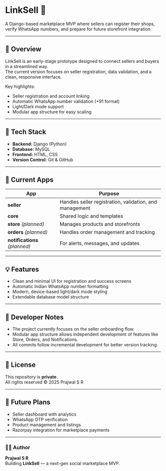 # LinkSell 🛒  
A Django-based marketplace MVP where sellers can register their shops, verify WhatsApp numbers, and prepare for future storefront integration.  

---

## 🚀 Overview  
LinkSell is an early-stage prototype designed to connect sellers and buyers in a streamlined way.  
The current version focuses on seller registration, data validation, and a clean, responsive interface.  

Key highlights:  
- Seller registration and account linking  
- Automatic WhatsApp number validation (+91 format)  
- Light/Dark mode support  
- Modular app structure for easy scaling  

---

## 🧩 Tech Stack  
- **Backend:** Django (Python)  
- **Database:** MySQL  
- **Frontend:** HTML, CSS  
- **Version Control:** Git & GitHub  

---

## 📁 Current Apps  
| App | Purpose |
|------|----------|
| **seller** | Handles seller registration, validation, and management |
| **core** | Shared logic and templates |
| **store** *(planned)* | Manages products and storefronts |
| **orders** *(planned)* | Handles order management and tracking |
| **notifications** *(planned)* | For alerts, messages, and updates |

---

## 💡 Features  
- Clean and minimal UI for registration and success screens  
- Automatic Indian WhatsApp number formatting  
- Modern, device-based light/dark mode styling  
- Extendable database model structure  

---

## 🧠 Developer Notes  
- The project currently focuses on the seller onboarding flow.  
- Modular app structure allows independent development of features like Store, Orders, and Notifications.  
- All commits follow incremental development for better version tracking.  

---

## 📜 License  
This repository is **private**.  
All rights reserved © 2025 Prajwal S R  

---

## 🌱 Future Plans  
- Seller dashboard with analytics  
- WhatsApp OTP verification  
- Product management and listings  
- Razorpay integration for marketplace payments  

---

### 👨‍💻 Author  
**Prajwal S R**  
Building **LinkSell** — a next-gen social marketplace MVP.  
